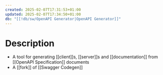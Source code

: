 ```yaml
---
created: 2025-02-07T17:31:53+01:00
updated: 2025-02-07T17:34:50+01:00
db: "[[!db/sw/OpenAPI Generator|OpenAPI Generator]]"
---
```

# Description
- A tool for generating [[client]]s, [[server]]s and [[documentation]] from [[OpenAPI Specification]] documents
- A [[fork]] of [[Swagger Codegen]]
